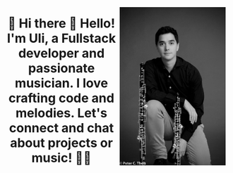 
<div style="display: flex; justify-content: center; align-items: center; flex-direction: row;">
    <h1 style="text-align: center;">🎵 Hi there 👋 Hello! I'm Uli, a Fullstack developer and passionate musician. I love crafting code and melodies. Let's connect and chat about projects or music! 📯📯</h1>
    <img alt="uli" src="./ulisesbyn2.jpg" width="240px" />
</div>




